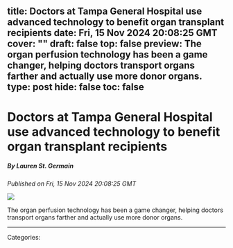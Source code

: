 title: Doctors at Tampa General Hospital use advanced technology to benefit organ transplant recipients
date: Fri, 15 Nov 2024 20:08:25 GMT
cover: ""
draft: false
top: false
preview: The organ perfusion technology has been a game changer, helping doctors transport organs farther and actually use more donor organs.
type: post
hide: false
toc: false
---

# Doctors at Tampa General Hospital use advanced technology to benefit organ transplant recipients
##### By Lauren St. Germain
_Published on Fri, 15 Nov 2024 20:08:25 GMT_

![](https://ewscripps.brightspotcdn.com/dims4/default/91adeee/2147483647/strip/true/crop/1280x672+0+24/resize/1200x630!/quality/90/?url=http%3A%2F%2Fewscripps-brightspot.s3.amazonaws.com%2F6b%2Ff4%2F2a58ec244559b9277b85924f2a4a%2Ftgh-organ-transplant.png)

The organ perfusion technology has been a game changer, helping doctors transport organs farther and actually use more donor organs.

---
Categories: 
